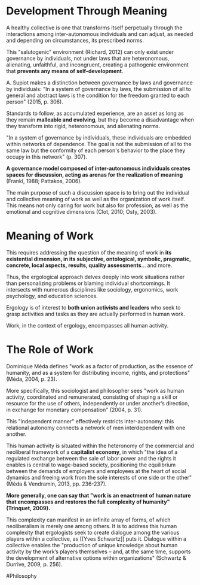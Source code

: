 # Development Through Meaning

A healthy collective is one that transforms itself perpetually through the interactions among inter-autonomous individuals and can adjust, as needed and depending on circumstances, its prescribed norms.

This "salutogenic" environment (Richard, 2012) can only exist under governance by individuals, not under laws that are heteronomous, alienating, unfaithful, and incongruent, creating a pathogenic environment that **prevents any means of self-development**.

A. Supiot makes a distinction between governance by laws and governance by individuals: "In a system of governance by laws, the submission of all to general and abstract laws is the condition for the freedom granted to each person" (2015, p. 306).

Standards to follow, as accumulated experience, are an asset as long as they remain **malleable and evolving**, but they become a disadvantage when they transform into rigid, heteronomous, and alienating norms.

"In a system of governance by individuals, these individuals are embedded within networks of dependence. The goal is not the submission of all to the same law but the conformity of each person's behavior to the place they occupy in this network" (p. 307).

**A governance model composed of inter-autonomous individuals creates spaces for discussion, acting as arenas for the realization of meaning** (Frankl, 1988; Pattakos, 2006).

The main purpose of such a discussion space is to bring out the individual and collective meaning of work as well as the organization of work itself. This means not only caring for work but also for profession, as well as the emotional and cognitive dimensions (Clot, 2010; Osty, 2003).

# Meaning of Work

This requires addressing the question of the meaning of work in **its existential dimension, in its subjective, ontological, symbolic, pragmatic, concrete, local aspects, results, quality assessments**... and more.

Thus, the ergological approach delves deeply into work situations rather than personalizing problems or blaming individual shortcomings. It intersects with numerous disciplines like sociology, ergonomics, work psychology, and education sciences.

Ergology is of interest to **both union activists and leaders** who seek to grasp activities and tasks as they are actually performed in human work.

Work, in the context of ergology, encompasses all human activity.

# The Role of Work

Dominique Méda defines "work as a factor of production, as the essence of humanity, and as a system for distributing income, rights, and protections" (Méda, 2004, p. 23).

More specifically, this sociologist and philosopher sees "work as human activity, coordinated and remunerated, consisting of shaping a skill or resource for the use of others, independently or under another’s direction, in exchange for monetary compensation" (2004, p. 31).

This "independent manner" effectively restricts inter-autonomy: this relational autonomy connects a network of men interdependent with one another.

This human activity is situated within the heteronomy of the commercial and neoliberal framework of a **capitalist economy**, in which "the idea of a regulated exchange between the sale of labor power and the rights it enables is central to wage-based society, positioning the equilibrium between the demands of employers and employees at the heart of social dynamics and freeing work from the sole interests of one side or the other" (Méda & Vendramin, 2013, pp. 236-237).

**More generally, one can say that "work is an enactment of human nature that encompasses and restores the full complexity of humanity" (Trinquet, 2009).**

This complexity can manifest in an infinite array of forms, of which neoliberalism is merely one among others. It is to address this human complexity that ergologists seek to create dialogue among the various players within a collective, as [[Yves Schwartz]] puts it. Dialogue within a collective enables the "production of unique knowledge about human activity by the work’s players themselves – and, at the same time, supports the development of alternative options within organizations" (Schwartz & Durrive, 2009, p. 256).

#Philosophy